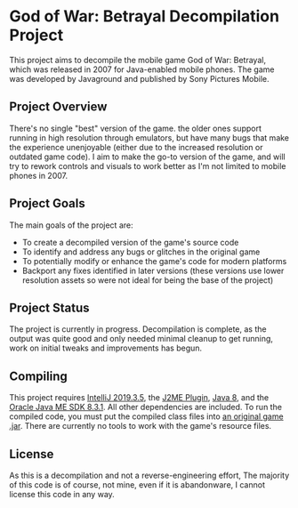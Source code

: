 # God of War: Betrayal Decompilation Project

This project aims to decompile the mobile game God of War: Betrayal, which was released in 2007 for Java-enabled mobile phones. The game was developed by Javaground and published by Sony Pictures Mobile.

## Project Overview

There's no single "best" version of the game. the older ones support running in high resolution through emulators, but have many bugs that make the experience unenjoyable (either due to the increased resolution or outdated game code). I aim to make the go-to version of the game, and will try to rework controls and visuals to work better as I'm not limited to mobile phones in 2007.

## Project Goals

The main goals of the project are:

- To create a decompiled version of the game's source code
- To identify and address any bugs or glitches in the original game
- To potentially modify or enhance the game's code for modern platforms
- Backport any fixes identified in later versions (these versions use lower resolution assets so were not ideal for being the base of the project)

## Project Status

The project is currently in progress. Decompilation is complete, as the output was quite good and only needed minimal cleanup to get running, work on initial tweaks and improvements has begun.

## Compiling

This project requires [IntelliJ 2019.3.5](https://download.jetbrains.com/idea/ideaIU-2019.3.5.exe), the [J2ME Plugin](https://plugins.jetbrains.com/plugin/12318-j2me), [Java 8](https://www.oracle.com/ca-en/java/technologies/javase/javase8-archive-downloads.html), and the [Oracle Java ME SDK 8.3.1](http://download.oracle.com/otn/java/javame/8/oracle-jmesdk-8-3-1-rr-win-bin.exe). All other dependencies are included. To run the compiled code, you must put the compiled class files into [an original game .jar](https://archive.org/download/j2me-hipnosis/God%20Of%20War%20Betrayal.zip/God%20Of%20War%20Betrayal%20%5B1.4.58%5D%20%5BLockedRes%5D%20%5B352x416%5D%20%5BEn%2CFr%2CEs%2CDe%2CIt%2CPt%5D.jar). There are currently no tools to work with the game's resource files.

## License

As this is a decompilation and not a reverse-engineering effort, The majority of this code is of course, not mine, even if it is abandonware, I cannot license this code in any way.